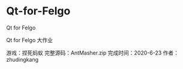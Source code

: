 # Qt-for-Felgo
Qt for Felgo

Qt for Felgo 大作业

游戏：捏死蚂蚁
完整源码：AntMasher.zip
完成时间：2020-6-23
作者：zhudingkang
